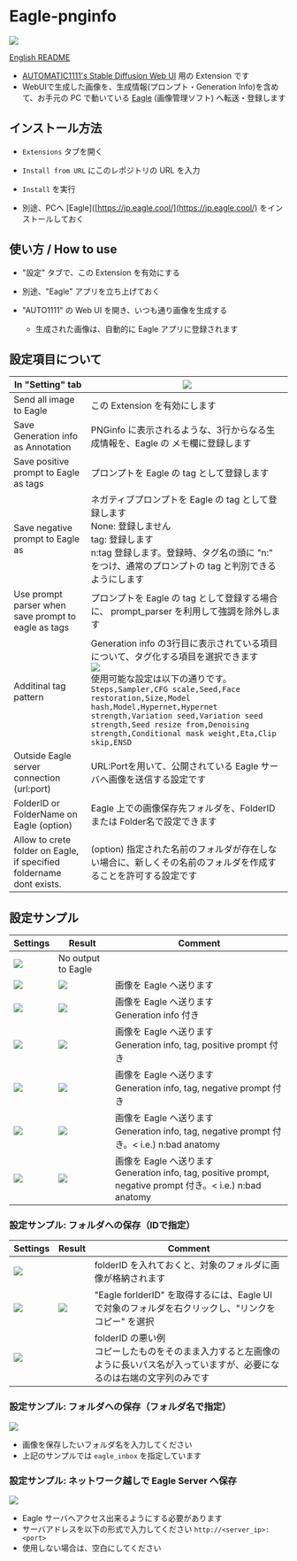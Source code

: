 # Eagle-pnginfo

![](misc/sss_top.png)

[English README](README.md)

- [AUTOMATIC1111's Stable Diffusion Web UI](https://github.com/AUTOMATIC1111/stable-diffusion-webui) 用の Extension です
- WebUIで生成した画像を、生成情報(プロンプト・Generation Info)を含めて、お手元の PC で動いている [Eagle](https://jp.eagle.cool/) (画像管理ソフト) へ転送・登録します

## インストール方法

- `Extensions` タブを開く

- `Install from URL` にこのレポジトリの URL を入力

- `Install` を実行

- 別途、PCへ [Eagle]([https://jp.eagle.cool/](https://jp.eagle.cool/) をインストールしておく

## 使い方 / How to use

- "設定" タブで、この Extension を有効にする

- 別途、"Eagle" アプリを立ち上げておく

- "AUTO1111" の Web UI を開き、いつも通り画像を生成する
  
   - 生成された画像は、自動的に Eagle アプリに登録されます

## 設定項目について

| In "Setting" tab                                                     | ![](misc/sss09.png)                                                                                                                                                                                                                                                                                                            |
| -------------------------------------------------------------------- | ------------------------------------------------------------------------------------------------------------------------------------------------------------------------------------------------------------------------------------------------------------------------------------------------------------------------------ |
| Send all image to Eagle                                              | この Extension を有効にします                                                                                                                                                                                                                                                                                                           |
| Save Generation info as Annotation                                   | PNGinfo に表示されるような、3行からなる生成情報を、Eagle の メモ欄に登録します                                                                                                                                                                                                                                                                                |
| Save positive prompt to Eagle as tags                                | プロンプトを Eagle の tag として登録します                                                                                                                                                                                                                                                                                                    |
| Save negative prompt to Eagle as                                     | ネガティブプロンプトを Eagle の tag として登録します<br/>None: 登録しません<br/>tag: 登録します<br/>n:tag 登録します。登録時、タグ名の頭に "n:" をつけ、通常のプロンプトの tag と判別できるようにします                                                                                                                                                                                                |
| Use prompt parser when save prompt to eagle as tags                  | プロンプトを Eagle の tag として登録する場合に、 prompt_parser を利用して強調を除外します |
| Additinal tag pattern                                                | Generation info の3行目に表示されている項目について、タグ化する項目を選択できます<br/>![](misc/sss10.png)<br />使用可能な設定は以下の通りです。<br/>```Steps,Sampler,CFG scale,Seed,Face restoration,Size,Model hash,Model,Hypernet,Hypernet strength,Variation seed,Variation seed strength,Seed resize from,Denoising strength,Conditional mask weight,Eta,Clip skip,ENSD``` |
| Outside Eagle server connection (url:port)                           | URL:Portを用いて、公開されている Eagle サーバへ画像を送信する設定です                                                                                                                                                                                                                                                                                     |
| FolderID or FolderName on Eagle (option)                             | Eagle 上での画像保存先フォルダを、FolderID または Folder名で設定できます                                                                                                                                                                                                                                                                                |
| Allow to crete folder on Eagle, if specified foldername dont exists. | (option) 指定された名前のフォルダが存在しない場合に、新しくその名前のフォルダを作成することを許可する設定です                                                                                                                                                                                                                                                                    |

## 設定サンプル

| Settings              | Result                | Comment                                                                                             |
| --------------------- | --------------------- | --------------------------------------------------------------------------------------------------- |
| ![](misc/sss00.png)   | No output to Eagle    |                                                                                                     |
| ![](misc/sss01-1.png) | ![](misc/sss01-2.png) | 画像を Eagle へ送ります                                                                                     |
| ![](misc/sss02-1.png) | ![](misc/sss02-2.png) | 画像を Eagle へ送ります<br/>Generation info 付き                                                              |
| ![](misc/sss03-1.png) | ![](misc/sss03-2.png) | 画像を Eagle へ送ります<br/>Generation info, tag, positive prompt 付き                                        |
| ![](misc/sss04-1.png) | ![](misc/sss04-2.png) | 画像を Eagle へ送ります<br/>Generation info, tag, negative prompt 付き                                        |
| ![](misc/sss05-1.png) | ![](misc/sss05-2.png) | 画像を Eagle へ送ります<br/>Generation info, tag, negative prompt 付き。< i.e.) n:bad anatomy                  |
| ![](misc/sss06-1.png) | ![](misc/sss06-2.png) | 画像を Eagle へ送ります<br/>Generation info, tag, positive prompt, negative prompt 付き。< i.e.) n:bad anatomy |

### 設定サンプル: フォルダへの保存（IDで指定）

| Settings              | Result                | Comment                                                                   |
| --------------------- | --------------------- | ------------------------------------------------------------------------- |
| ![](misc/sss07-4.png) |                       | folderID を入れておくと、対象のフォルダに画像が格納されます                                        |
| ![](misc/sss07-1.png) | ![](misc/sss07-3.png) | "Eagle forlderID" を取得するには、Eagle UI で対象のフォルダを右クリックし、"リンクをコピー" を選択          |
| ![](misc/sss07-2.png) |                       | folderID の悪い例<br/>コピーしたものをそのまま入力すると左画像のように長いパス名が入っていますが、必要になるのは右端の文字列のみです |

### 設定サンプル: フォルダへの保存（フォルダ名で指定）

![](misc/sss11.png)

- 画像を保存したいフォルダ名を入力してください
- 上記のサンプルでは `eagle_inbox` を指定しています

### 設定サンプル: ネットワーク越しで Eagle Server へ保存

![](misc/sss12.png)

- Eagle サーバへアクセス出来るようにする必要があります
- サーバアドレスを以下の形式で入力してください ```http://<server_ip>:<port>```
- 使用しない場合は、空白にしてください
